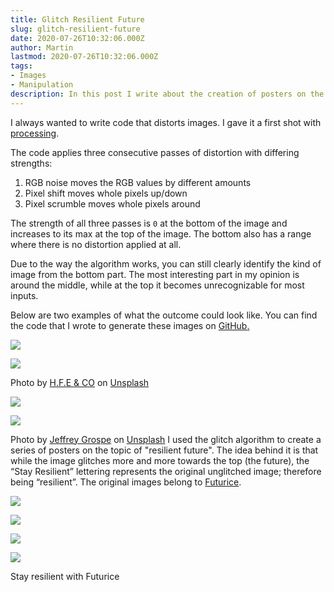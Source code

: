 ```yaml
---
title: Glitch Resilient Future
slug: glitch-resilient-future
date: 2020-07-26T10:32:06.000Z
author: Martin
lastmod: 2020-07-26T10:32:06.000Z
tags:
- Images
- Manipulation
description: In this post I write about the creation of posters on the topic "resilient future". For that, I created a glitching algorithm in processing.
---
```


I always wanted to write code that distorts images. I gave it a first shot with [processing](https://processing.org/).

The code applies three consecutive passes of distortion with differing strengths:

1. RGB noise moves the RGB values by different amounts
2. Pixel shift moves whole pixels up/down
3. Pixel scrumble moves whole pixels around

The strength of all three passes is `0` at the bottom of the image and increases to its max at the top of the image. The bottom also has a range where there is no distortion applied at all.

Due to the way the algorithm works, you can still clearly identify the kind of image from the bottom part. The most interesting part in my opinion is around the middle, while at the top it becomes unrecognizable for most inputs.

Below are two examples of what the outcome could look like. You can find the code that I wrote to generate these images on [GitHub](https://github.com/schemar/generative/tree/master/processing/glitch)[.](GitHub)

![](/images/giltch_1.jpg)

![](/images/glitch_glitch_1.jpg_run_5-1.png)

Photo by [H.F.E & CO](https://unsplash.com/@happyfaceemoji?utm_source=unsplash&amp;utm_medium=referral&amp;utm_content=creditCopyText) on [Unsplash](https://unsplash.com/?utm_source=unsplash&amp;utm_medium=referral&amp;utm_content=creditCopyText)

![](/images/glitch_2.jpg)

![](/images/glitch_glitch_2.jpg_run_1.png)

Photo by [Jeffrey Grospe](https://unsplash.com/@jgrospe?utm_source=unsplash&amp;utm_medium=referral&amp;utm_content=creditCopyText) on [Unsplash](https://unsplash.com/?utm_source=unsplash&amp;utm_medium=referral&amp;utm_content=creditCopyText)
I used the glitch algorithm to create a series of posters on the topic of "resilient future". The idea behind it is that while the image glitches more and more towards the top (the future), the “Stay Resilient” lettering represents the original unglitched image; therefore being “resilient”. The original images belong to [Futurice](https://futurice.com/).

![](/images/resilient_3.jpg)

![](/images/resilient_5.jpg)

![](/images/resilient_6.jpg)

![](/images/resilient_8.jpg)

Stay resilient with Futurice
